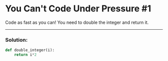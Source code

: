 # You Can't Code Under Pressure #1

Code as fast as you can! You need to double the integer and return it.

---

### Solution:

```python
def double_integer(i):
    return i*2
```
